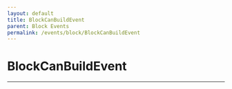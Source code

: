 ```yaml
---
layout: default
title: BlockCanBuildEvent
parent: Block Events
permalink: /events/block/BlockCanBuildEvent
---
```


# BlockCanBuildEvent

---
